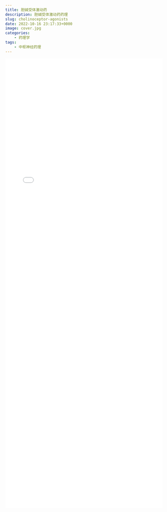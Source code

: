 ```yaml
---
title: 胆碱受体激动药
description: 胆碱受体激动药药理
slug: cholinoceptor-agonists
date: 2022-10-16 23:17:33+0000
image: cover.jpg
categories:
    - 药理学
tags:
    - 中枢神经药理
---
```


 <iframe style="width: 100%; height: 1440px" src="cholinoceptor_agonists.html" frameborder="0"></iframe>
